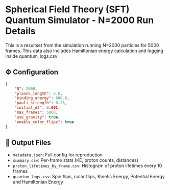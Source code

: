 # Spherical Field Theory (SFT) Quantum Simulator - N=2000 Run Details

This is a resultset from the simulation running N=2000 particles for 5000 frames. This data also includes Hamiltonian energy calculation and logging inside quantum_logs.csv

## ⚙️ Configuration

```json
{
    "N": 2000,
    "planck_length": 5.0,
    "binding_energy": 800.0,
    "pauli_strength": 0.25,
    "initial_dt": 0.001,
    "max_frames": 5000,
    "use_gravity": true,
    "enable_color_flips": true
}
```

## 📁 Output Files
- `metadata.json`: Full config for reproduction
- `summary.csv`: Per-frame stats (KE, proton counts, distances)
- `proton_lifetimes_by_frame.csv`: Histogram of proton lifetimes every 10 frames
- `quantum_logs.csv`: Spin flips, color flips, Kinetic Energy, Potential Energy and Hamiltonian Energy